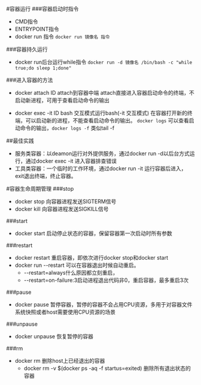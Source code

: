 #容器运行
###容器启动时指令
- CMD指令
- ENTRYPOINT指令
- docker run 指令 `docker run 镜像名 指令`

###容器持久运行
- docker run后台运行while指令 `docker run -d 镜像名 /bin/bash -c "while true;do sleep 1;done"`

###进入容器的方法

- docker attach ID attach到容器中端
attach直接进入容器启动命令的终端，不启动新进程，可用于查看启动命令的输出

- docker exec -it ID bash 交互模式运行bash(-it 交互模式)
在容器打开新的终端，可以启动新的进程，不能查看启动命令的输出。
`docker logs` 可以查看启动命令的输出，`docker logs -f` 类似tail -f

##最佳实践
- 服务类容器：以deamon运行对外提供服务，通过docker run -d以后台方式运行，通过docker exec -it 进入容器排查错误
- 工具类容器：一个临时的工作环境，通过docker run -it 运行容器后进入，exit退出终端，终止容器。

#容器生命周期管理
###stop

- docker stop 向容器进程发送SIGTERM信号
- docker kill 向容器进程发送SIGKILL信号

###start

- docker start 启动停止状态的容器，保留容器第一次启动时所有参数


###restart

- docker restart 重启容器，即依次进行docker stop和docker start
- docker run --restart 可以在容器退出时候自动重启。
	- --restart=always什么原因都立刻重启，
	- --restart=on-failure:3启动进程退出代码非0，重启容器，最多重启3次

###pause

- docker pause 暂停容器，暂停的容器不会占用CPU资源，多用于对容器文件系统快照或者host需要使用CPU资源的场景 

###unpause

- docker unpause 恢复暂停的容器

###rm

- docker rm 删除host上已经退出的容器
	- docker rm -v $(docker ps -aq -f startus=exited) 删除所有退出状态的容器